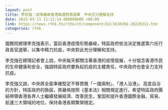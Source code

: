 ```yaml
---
layout: post
title: 李克強：疫情嚴峻香港推遲特首選舉　中央充分理解支持
date: 2022-03-11 11:12:14.000000000 +08:00
link: https://news.rthk.hk/rthk/ch/component/k2/1638366-20220311.htm
categories: rthk
---
```


國務院總理李克強表示，當前香港疫情形勢嚴峻，特區政府依法決定推遲第六任行政長官選舉，以集中精力抗疫，中央對此充分理解和支持。

李克強在總理記者會上說，中央每天都關注著香港的疫情發展，十分惦念香港市民的生命健康和安全，強調特區政府要負起抗疫的主體責任，中央政府也會全力支持抗疫。

李克強又說，中央將全面準確堅定不移貫徹「一國兩制」、「港人治港」、高度自治的方針，特區政府的換屆，將嚴格按照《基本法》相關規定進行，希望特區政府團結帶領香港各界人士繼續發展經濟、改善民生，鞏固和提升香港國際金融、貿易、航運三大領域的地位，保持香港長期繁榮穩定。

